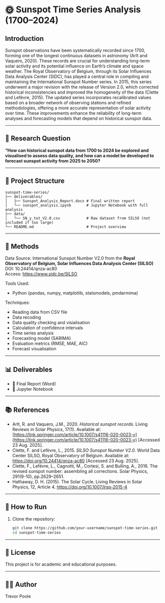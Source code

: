 # 🌞 Sunspot Time Series Analysis (1700–2024)


## Introduction

Sunspot observations have been systematically recorded since 1700, forming one of the longest continuous datasets in astronomy (Arlt and Vaquero, 2020). These records are crucial for understanding long-term solar activity and its potential influence on Earth’s climate and space weather. The Royal Observatory of Belgium, through its Solar Influences Data Analysis Center (SIDC), has played a central role in compiling and maintaining the International Sunspot Number series. In 2015, this series underwent a major revision with the release of Version 2.0, which corrected historical inconsistencies and improved the homogeneity of the data (Clette and Lefèvre, 2015). The updated series incorporates recalibrated values based on a broader network of observing stations and refined methodologies, offering a more accurate representation of solar activity over time. These improvements enhance the reliability of long-term analyses and forecasting models that depend on historical sunspot data.

---

## 📌 Research Question

**“How can historical sunspot data from 1700 to 2024 be explored and visualised to assess data quality, and how can a model be developed to forecast sunspot activity from 2025 to 2050?**

---

## 📁 Project Structure

```
sunspot-time-series/
├── deliverables/
│   ├── Sunspot_Analysis_Report.docx # Final written report
│   └── sunspot_analysis.ipynb       # Jupyter Notebook with full analysis
├── data/
│   └── SN_y_tot_V2.0.csv            # Raw dataset from SILSO (not included if too large)
└── README.md                        # Project overview
```

---

## 🧪 Methods
Data Source:
International Sunspot Number V2.0 from the **Royal Observatory of Belgium, Solar Influences Data Analysis Center (SILSO)**  
DOI: 10.24414/qnza-ac80  
Access: https://www.sidc.be/SILSO

Tools Used:
- Python (pandas, numpy, matplotlib, statsmodels, pmdarmima)

Techniques:
- Reading data from CSV file
- Data recoding
- Data quality checking and visialisation
- Calculation of confidence intervals
- Time series analysis
- Forecasting model (SARIMA)
- Evaluation metrics (RMSE, MAE, AIC)
- Forecast visualisation

---

## 📊 Deliverables

- 📄 Final Report (Word)
- 🧪 Jupyter Notebook

---

## 📚 References
- Arlt, R. and Vaquero, J.M., 2020. *Historical sunspot records*. Living Reviews in Solar Physics, 17(1). Available at: [https://link.springer.com/article/10.1007/s41116-020-0023-y](https://link.springer.com/article/10.1007/s41116-020-0023-y) [Accessed 23 Aug. 2025].
- Clette, F. and Lefèvre, L., 2015. *SILSO Sunspot Number V2.0*. World Data Center SILSO, Royal Observatory of Belgium. Available at: https://doi.org/10.24414/qnza-ac80 [Accessed 23 Aug. 2025].
- Clette, F., Lefèvre, L., Cagnotti, M., Cortesi, S. and Bulling, A., 2016. The revised sunspot number: assembling all corrections. Solar Physics, 291(9-10), pp.2629–2651.
- Hathaway, D. H. (2015). The Solar Cycle. Living Reviews in Solar Physics, 12, Article 4. https://doi.org/10.1007/lrsp-2015-4

---

## 🚀 How to Run

1. Clone the repository:
   ```bash
   git clone https://github.com/your-username/sunspot-time-series.git
   cd sunspot-time-series

---

## 📌 License
This project is for academic and educational purposes.

---

## 🙋‍♂️ Author
Trevor Poole
